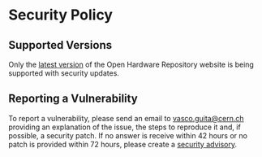 <!--
SPDX-FileCopyrightText: 2023 CERN (home.cern)

SPDX-License-Identifier: CC-BY-SA-4.0+
-->

# Security Policy

## Supported Versions

Only the [latest version](https://github.com/OHWR/ohwr.org/releases/latest)
of the Open Hardware Repository website is being supported with security
updates.

## Reporting a Vulnerability

To report a vulnerability, please send an email to <vasco.guita@cern.ch>
providing an explanation of the issue, the steps to reproduce it and, if
possible, a security patch.
If no answer is receive within 42 hours or no patch is provided within 72 hours,
please create a [security advisory](https://github.com/OHWR/ohwr.org/security/advisories).
